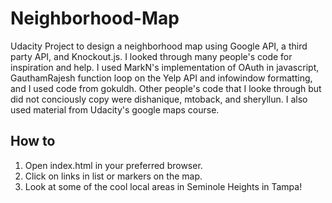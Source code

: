 # Neighborhood-Map
Udacity Project to design a neighborhood map using Google API, a third party API, and Knockout.js. I looked through many people's code for inspiration and help.
I used MarkN's implementation of OAuth in javascript, GauthamRajesh function loop on the Yelp API and infowindow formatting, and I used code from gokuldh. Other 
people's code that I looke through but did not conciously copy were dishanique, mtoback, and sheryllun. I also used material from Udacity's google maps course.
## How to 
1. Open index.html in your preferred browser.
2. Click on links in list or markers on the map.
3. Look at some of the cool local areas in Seminole Heights in Tampa!
